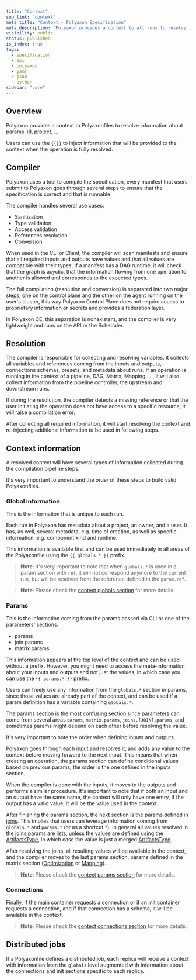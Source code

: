 ```yaml
---
title: "Context"
sub_link: "context"
meta_title: "Context - Polyaxon Specification"
meta_description: "Polyaxon provides a context to all runs to resolve information about params, id, project, ...."
visibility: public
status: published
is_index: true
tags:
  - specification
  - api
  - polyaxon
  - yaml
  - json
  - python
sidebar: "core"
---
```


## Overview

Polyaxon provides a context to Polyaxonfiles to resolve information about params, id, project, ...

Users can use the `{{}}` to inject information that will be provided to the context when the operation is fully resolved.

## Compiler

Polyaxon uses a tool to compile the specification, every manifest that users submit to Polyaxon goes through several steps 
to ensure that the specification is correct and that is runnable. 

The compiler handles several use cases:
 * Sanitization
 * Type validation
 * Access validation
 * References resolution
 * Conversion

When used in the CLI or Client, the compiler will scan manifests and ensure that all required inputs and outputs have values and that all values are compatible with their types.
If a manifest has a DAG runtime, it will check that the graph is acyclic, that the information flowing from one operation to another is allowed and corresponds to the expected types.

The full compilation (resolution and conversion) is separated into two major steps, one on the control plane and the other on the agent running on the user's cluster, 
this way Polyaxon Control Plane does not require access to proprietary information or secrets and provides a federation layer.

In Polyaxon CE, this separation is nonexistent, and the compiler is very lightweight and runs on the API or the Scheduler.    

## Resolution 

The compiler is responsible for collecting and resolving variables.
It collects all variables and references coming from the inputs and outputs, connections schemas, presets, and metadata about runs.
If an operation is running in the context of a pipeline, DAG, Matrix, Mapping, ..., it will also collect information from the pipeline controller, the upstream and downstream runs.

If during the resolution, the compiler detects a missing reference or that the user initiating the operation does not have access to a specific resource, it will raise a compilation error.

After collecting all required information, it will start resolving the context and re-injecting additional information to be used in following steps.

## Context information

A resolved context will have several types of information collected during the compilation pipeline steps.

It's very important to understand the order of these steps to build valid Polyaxonfiles.

### Global information

This is the information that is unique to each run.

Each run in Polyaxon has metadata about a project, an owner, and a user.
It has, as well, several metadata, e.g. time of creation, 
as well as specific information, e.g. component kind and runtime.

This information is available first and can be used immediately in all areas of the Polyaxonfile using the `{{ globals.* }}` prefix.

> **Note**: It's very important to note that when `globals.*` is used in a param section with `ref`, 
it will not correspond anymore to the current run, but will be resolved from the reference defined in the `param.ref`.

> **Note**: Please check the [context globals section](/docs/core/context/globals/) for more details.


### Params

This is the information coming from the params passed via CLI or one of the parameters' sections:
 * params
 * join params
 * matrix params

This information appears at the top level of the context and can be used without a prefix. 
However, you might need to access the meta-information about your inputs and outputs and not just the values, in which case you can use the `{{ params.* }}` prefix.

Users can freely use any information from the `globals.*` section in params, 
since those values are already part of the context, and can be used if a param definition has a variable containing `globals.*`.

The params section is the most confusing section since parameters can come from several areas `params`, `matrix.params`, `joins.[JOIN].params`, 
and sometimes params might depend on each other before resolving the value.

It's very important to note the order when defining inputs and outputs.

Polyaxon goes through each input and resolves it, and adds any value to the context before moving forward to the next input.
This means that when creating an operation, the params section can define conditional values based on previous params, the order is the one defined in the inputs section.

When the compiler is done with the inputs, it moves to the outputs and performs a similar procedure. It's important to note that if both an input and an output have the same name, 
the context will only have one entry, if the output has a valid value, it will be the value used in the context.

After finishing the params section, the next section is the params defined in [joins](/docs/automation/joins/).
This implies that users can leverage information coming from `globals.*` and `params.*` (or as a shortcut `*`).
In general all values resolved in the joins params are lists, unless the values are defined using the [ArtifactsType](/docs/core/specification/types/#v1artifactstype), 
in which case the value is just a merged [ArtifactsType](/docs/core/specification/types/#v1artifactstype).

After resolving the joins, all resulting values will be available in the context, and the compiler moves to the last params section, params defined in the matrix section 
([Optimization](/docs/automation/optimization-engine/) or [Mapping](/docs/automation/mapping/)).

> **Note**: Please check the [context params section](/docs/core/context/params/) for more details.

### Connections

Finally, if the main container requests a connection or if an init container requests a connection, and if that connection has a schema, it will be available in the context.

> **Note**: Please check the [context connections section](/docs/core/context/connections/) for more details.

## Distributed jobs

If a Polyaxonfile defines a distributed job, each replica will receive a context with information from the `globals` level augmented with
information about the connections and init sections specific to each replica.
